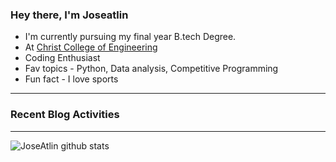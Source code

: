 ### Hey there, I'm Joseatlin


- I'm currently pursuing my final year B.tech Degree.
- At [Christ College of Engineering](https://cce.edu.in)
- Coding Enthusiast
- Fav topics - Python, Data analysis, Competitive Programming
- Fun fact - I love sports


---


### Recent Blog Activities
<!--START_SECTION:activity-->


---

<img align="left" alt="JoseAtlin github stats" src="https://github-readme-stats.vercel.app/api?username=JoseAtlin&show_icons=true&theme=radical">
